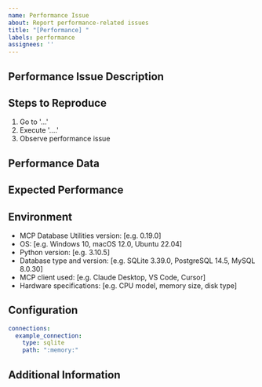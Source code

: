```yaml
---
name: Performance Issue
about: Report performance-related issues
title: "[Performance] "
labels: performance
assignees: ''
---
```


<!-- 
Language Selection / 语言选择:
English | 
[中文](https://github.com/donghao1393/mcp-dbutils/issues/new?template=performance_issue_zh.md) | 
[Français](https://github.com/donghao1393/mcp-dbutils/issues/new?template=performance_issue_fr.md) | 
[Español](https://github.com/donghao1393/mcp-dbutils/issues/new?template=performance_issue_es.md) | 
[العربية](https://github.com/donghao1393/mcp-dbutils/issues/new?template=performance_issue_ar.md) | 
[Русский](https://github.com/donghao1393/mcp-dbutils/issues/new?template=performance_issue_ru.md)
-->

## Performance Issue Description
<!-- A clear and concise description of the performance issue -->

## Steps to Reproduce
<!-- Steps to reproduce the performance issue -->
1. Go to '...'
2. Execute '....'
3. Observe performance issue

## Performance Data
<!-- Please provide performance measurement data, such as response time, memory usage, CPU usage, etc. -->

## Expected Performance
<!-- A description of what performance you expected -->

## Environment
<!-- Please provide detailed information about your environment -->
- MCP Database Utilities version: [e.g. 0.19.0]
- OS: [e.g. Windows 10, macOS 12.0, Ubuntu 22.04]
- Python version: [e.g. 3.10.5]
- Database type and version: [e.g. SQLite 3.39.0, PostgreSQL 14.5, MySQL 8.0.30]
- MCP client used: [e.g. Claude Desktop, VS Code, Cursor]
- Hardware specifications: [e.g. CPU model, memory size, disk type]

## Configuration
<!-- Please provide your configuration file content (remember to remove sensitive information like passwords, API keys, etc.) -->
```yaml
connections:
  example_connection:
    type: sqlite
    path: ":memory:"
```

## Additional Information
<!-- Add any other context about the performance issue here -->
